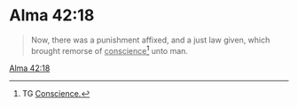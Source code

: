 # Alma 42:18

> Now, there was a punishment affixed, and a just law given, which brought remorse of <u>conscience</u>[^a] unto man.

[Alma 42:18](https://www.churchofjesuschrist.org/study/scriptures/bofm/alma/42?lang=eng&id=p18#p18)


[^a]: TG [Conscience.](https://www.churchofjesuschrist.org/study/scriptures/tg/conscience?lang=eng)
